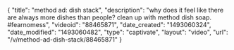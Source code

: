 {
    "title": "method ad: dish stack",
    "description": "why does it feel like there are always more dishes than people? clean up with method dish soap. #fearnomess",
    "videoid": "88465871",
    "date_created": "1493060324",
    "date_modified": "1493060482",
    "type": "captivate",
    "layout": "video",
    "url": "\/v\/method-ad-dish-stack\/88465871"
}